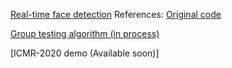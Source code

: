 [Real-time face detection](retina_face_optimization)
References:
[Original code](https://github.com/biubug6/Face-Detector-1MB-with-landmark)

[Group testing algorithm (in process)](https://github.com/phantrdat/group-testing)

[ICMR-2020 demo (Available soon)]
